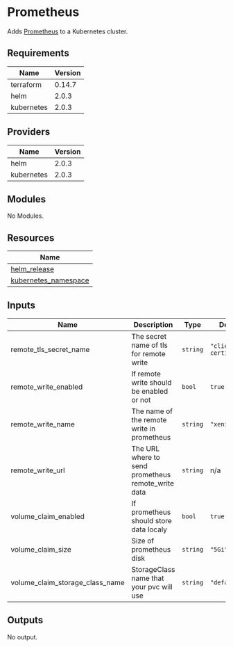 # Prometheus

Adds [Prometheus](https://github.com/prometheus-community/helm-charts/tree/main/charts/kube-prometheus-stack) to a Kubernetes cluster.

## Requirements

| Name | Version |
|------|---------|
| terraform | 0.14.7 |
| helm | 2.0.3 |
| kubernetes | 2.0.3 |

## Providers

| Name | Version |
|------|---------|
| helm | 2.0.3 |
| kubernetes | 2.0.3 |

## Modules

No Modules.

## Resources

| Name |
|------|
| [helm_release](https://registry.terraform.io/providers/hashicorp/helm/2.0.3/docs/resources/release) |
| [kubernetes_namespace](https://registry.terraform.io/providers/hashicorp/kubernetes/2.0.3/docs/resources/namespace) |

## Inputs

| Name | Description | Type | Default | Required |
|------|-------------|------|---------|:--------:|
| remote\_tls\_secret\_name | The secret name of tls for remote write | `string` | `"client-certificate"` | no |
| remote\_write\_enabled | If remote write should be enabled or not | `bool` | `true` | no |
| remote\_write\_name | The name of the remote write in prometheus | `string` | `"xenitInfra"` | no |
| remote\_write\_url | The URL where to send prometheus remote\_write data | `string` | n/a | yes |
| volume\_claim\_enabled | If prometheus should store data localy | `bool` | `true` | no |
| volume\_claim\_size | Size of prometheus disk | `string` | `"5Gi"` | no |
| volume\_claim\_storage\_class\_name | StorageClass name that your pvc will use | `string` | `"default"` | no |

## Outputs

No output.
